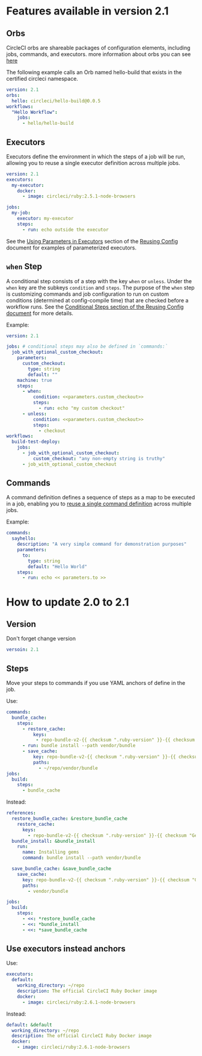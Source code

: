 # Features available in version 2.1

## Orbs
  CircleCI orbs are shareable packages of configuration elements, including jobs, commands, and executors.
  more information about orbs you can see [here](orbs.md)

  The following example calls an Orb named hello-build that exists in the certified circleci namespace.

  ```yml
  version: 2.1
  orbs:
    hello: circleci/hello-build@0.0.5
  workflows:
    "Hello Workflow":
      jobs:
        - hello/hello-build
```

## Executors

Executors define the environment in which the steps of a job will be run, allowing you to reuse a single executor definition across multiple jobs.

```yml
version: 2.1
executors:
  my-executor:
    docker:
      - image: circleci/ruby:2.5.1-node-browsers

jobs:
  my-job:
    executor: my-executor
    steps:
      - run: echo outside the executor
```
See the [Using Parameters in Executors](https://circleci.com/docs/2.0/reusing-config/#using-parameters-in-executors) section of the [Reusing Config](https://circleci.com/docs/2.0/reusing-config/) document for examples of parameterized executors.

## `when` Step

A conditional step consists of a step with the key `when` or `unless`. Under the `when` key are the subkeys `condition` and `steps`. The purpose of the `when` step is customizing commands and job configuration to run on custom conditions (determined at config-compile time) that are checked before a workflow runs. See the [Conditional Steps section of the Reusing Config document](https://circleci.com/docs/2.0/reusing-config/#defining-conditional-steps) for more details.

Example:
```yml
version: 2.1

jobs: # conditional steps may also be defined in `commands:`
  job_with_optional_custom_checkout:
    parameters:
      custom_checkout:
        type: string
        default: ""
    machine: true
    steps:
      - when:
          condition: <<parameters.custom_checkout>>
          steps:
            - run: echo "my custom checkout"
      - unless:
          condition: <<parameters.custom_checkout>>
          steps:
            - checkout
workflows:
  build-test-deploy:
    jobs:
      - job_with_optional_custom_checkout:
          custom_checkout: "any non-empty string is truthy"
      - job_with_optional_custom_checkout
```

## Commands

A command definition defines a sequence of steps as a map to be executed in a job, enabling you to [reuse a single command definition](https://circleci.com/docs/2.0/reusing-config/) across multiple jobs.

Example: 
```yml
commands:
  sayhello:
    description: "A very simple command for demonstration purposes"
    parameters:
      to:
        type: string
        default: "Hello World"
    steps:
      - run: echo << parameters.to >>
```

# How to update 2.0 to 2.1

## Version 

Don't forget change version

```yml
versoin: 2.1
```

## Steps

Move your steps to commands if you use YAML anchors of define in the job.

Use:
```yml
commands:
  bundle_cache:
    steps:
      - restore_cache:
          keys:
           - repo-bundle-v2-{{ checksum ".ruby-version" }}-{{ checksum "Gemfile.lock" }}
      - run: bundle install --path vendor/bundle
      - save_cache:
          key: repo-bundle-v2-{{ checksum ".ruby-version" }}-{{ checksum "Gemfile.lock" }}
          paths:
            - ~/repo/vendor/bundle
jobs:
  build:
    steps:
      - bundle_cache

```
Instead:
```yml
references:
  restore_bundle_cache: &restore_bundle_cache
    restore_cache:
      keys:
        - repo-bundle-v2-{{ checksum ".ruby-version" }}-{{ checksum "Gemfile.lock" }}
  bundle_install: &bundle_install
    run:
      name: Installing gems
      command: bundle install --path vendor/bundle

  save_bundle_cache: &save_bundle_cache
    save_cache:
      key: repo-bundle-v2-{{ checksum ".ruby-version" }}-{{ checksum "Gemfile.lock" }}
      paths:
        - vendor/bundle

jobs:
  build:
    steps:
      - <<: *restore_bundle_cache
      - <<: *bundle_install
      - <<: *save_bundle_cache
```

## Use executors instead anchors

Use:
```yml
executors:
  default:
    working_directory: ~/repo
    description: The official CircleCI Ruby Docker image
    docker:
      - image: circleci/ruby:2.6.1-node-browsers
```

Instead:
```yml
default: &default
  working_directory: ~/repo
  description: The official CircleCI Ruby Docker image
  docker:
    - image: circleci/ruby:2.6.1-node-browsers
```